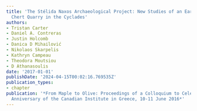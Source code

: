 ```yaml
---
title: 'The Stélida Naxos Archaeological Project: New Studies of an Early Prehistoric
  Chert Quarry in the Cyclades'
authors:
- Tristan Carter
- Daniel A. Contreras
- Justin Holcomb
- Danica D Mihailović
- Nikolaos Skarpelis
- Kathryn Campeau
- Theodora Moutsiou
- D Athanasoulis
date: '2017-01-01'
publishDate: '2024-04-15T00:02:16.769535Z'
publication_types:
- chapter
publication: '*From Maple to Olive: Proceedings of a Colloquium to Celebrate the 40th
  Anniversary of the Canadian Institute in Greece, 10-11 June 2016*'
---
```

